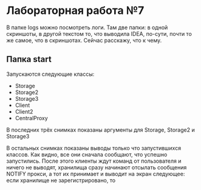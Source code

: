 # Лабораторная работа №7

В папке logs можно посмотреть логи. Там две папки: в одной скриншоты, в другой текстом то, что выводила IDEA, по-сути, почти то же самое, что в скриншотах. Сейчас расскажу, что к чему.

## Папка start

Запускаются следующие классы:
* Storage
* Storage2
* Storage3
* Client
* Client2
* CentralProxy

В последних трёх снимках показаны аргументы для Storage, Storage2 и Storage3

В остальных снимках показаны выводы только что запустившихся классов. Как видно, все они сначала сообщают, что успешно запустились. После этого клиенты ждут команд от пользователя и ничего не выводят, хранилища сразу начинают отсылать сообщения NOTIFY прокси, а тот их принимает и выводит на экран следующее: если хранилище не зарегистрировано, то 
